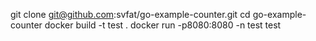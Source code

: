 git clone git@github.com:svfat/go-example-counter.git
cd go-example-counter
docker build -t test .
docker run -p8080:8080 -n test test
